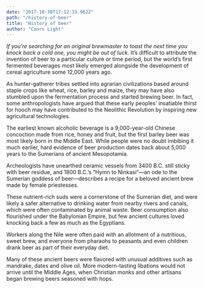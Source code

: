 ```yaml
---
date: "2017-10-30T17:12:33.962Z"
path: "/history-of-beer"
title: "History of beer"
author: "Coors Light"
---
```


*If you’re searching for an original brewmaster to toast the next time you knock back a cold one, you might be out of luck*. It’s difficult to attribute the invention of beer to a particular culture or time period, but the world’s first fermented beverages most likely emerged alongside the development of cereal agriculture some 12,000 years ago.

As hunter-gatherer tribes settled into agrarian civilizations based around staple crops like wheat, rice, barley and maize, they may have also stumbled upon the fermentation process and started brewing beer. In fact, some anthropologists have argued that these early peoples’ insatiable thirst for hooch may have contributed to the Neolithic Revolution by inspiring new agricultural technologies.

The earliest known alcoholic beverage is a 9,000-year-old Chinese concoction made from rice, honey and fruit, but the first barley beer was most likely born in the Middle East. While people were no doubt imbibing it much earlier, hard evidence of beer production dates back about 5,000 years to the Sumerians of ancient Mesopotamia.

Archeologists have unearthed ceramic vessels from 3400 B.C. still sticky with beer residue, and 1800 B.C.’s “Hymn to Ninkasi”—an ode to the Sumerian goddess of beer—describes a recipe for a beloved ancient brew made by female priestesses.

These nutrient-rich suds were a cornerstone of the Sumerian diet, and were likely a safer alternative to drinking water from nearby rivers and canals, which were often contaminated by animal waste. Beer consumption also flourished under the Babylonian Empire, but few ancient cultures loved knocking back a few as much as the Egyptians.

Workers along the Nile were often paid with an allotment of a nutritious, sweet brew, and everyone from pharaohs to peasants and even children drank beer as part of their everyday diet.

Many of these ancient beers were flavored with unusual additives such as mandrake, dates and olive oil. More modern-tasting libations would not arrive until the Middle Ages, when Christian monks and other artisans began brewing beers seasoned with hops.

